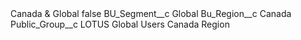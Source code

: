 <?xml version="1.0" encoding="UTF-8"?>
<CustomMetadata xmlns="http://soap.sforce.com/2006/04/metadata" xmlns:xsi="http://www.w3.org/2001/XMLSchema-instance" xmlns:xsd="http://www.w3.org/2001/XMLSchema">
    <label>Canada &amp; Global</label>
    <protected>false</protected>
    <values>
        <field>BU_Segment__c</field>
        <value xsi:type="xsd:string">Global</value>
    </values>
    <values>
        <field>Bu_Region__c</field>
        <value xsi:type="xsd:string">Canada</value>
    </values>
    <values>
        <field>Public_Group__c</field>
        <value xsi:type="xsd:string">LOTUS Global Users Canada Region</value>
    </values>
</CustomMetadata>
